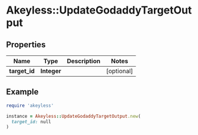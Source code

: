 # Akeyless::UpdateGodaddyTargetOutput

## Properties

| Name | Type | Description | Notes |
| ---- | ---- | ----------- | ----- |
| **target_id** | **Integer** |  | [optional] |

## Example

```ruby
require 'akeyless'

instance = Akeyless::UpdateGodaddyTargetOutput.new(
  target_id: null
)
```

